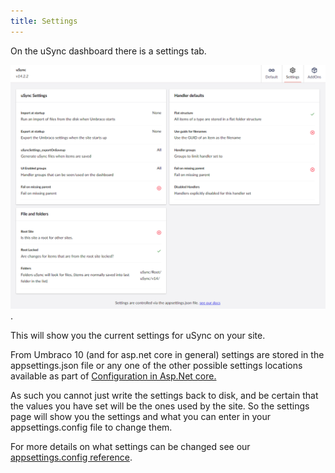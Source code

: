 ```yaml
---
title: Settings
---
```


On the uSync dashboard there is a settings tab. 

![settings](newSettings.png).

This will show you the current settings for uSync on your site. 

From Umbraco 10 (and for asp.net core in general) settings are stored in the appsettings.json file or any one of the other possible settings locations available as part of [Configuration in Asp.Net core.](https://docs.microsoft.com/en-us/aspnet/core/fundamentals/configuration/?view=aspnetcore-6.0)

As such you cannot just write the settings back to disk, and be certain that the values you have set will be the ones used by the site. So the settings page will show you the settings and what you can enter in your appsettings.config file to change them. 

For more details on what settings can be changed see our [appsettings.config reference](../reference/config).